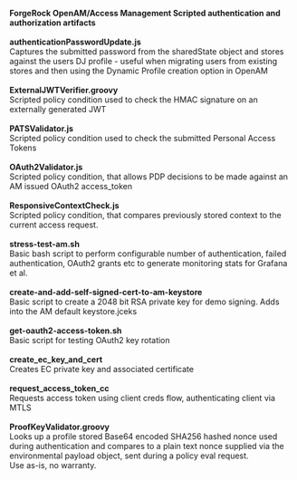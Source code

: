 <b>ForgeRock OpenAM/Access Management Scripted authentication and authorization artifacts</b>
<br/>
<br/>
<b>authenticationPasswordUpdate.js</b>
<br/>
Captures the submitted password from the sharedState object and stores against the users DJ profile - useful when migrating users from
existing stores and then using the Dynamic Profile creation option in OpenAM
<br/>
<br/>
<b>ExternalJWTVerifier.groovy</b>
<br/>
Scripted policy condition used to check the HMAC signature on an externally generated JWT
<br/>
<br/>
<b>PATSValidator.js</b>
<br/>
Scripted policy condition used to check the submitted Personal Access Tokens
<br/>
<br/>
<b>OAuth2Validator.js</b>
<br/>
Scripted policy condition, that allows PDP decisions to be made against an AM issued OAuth2 access_token
<br/>
<br/>
<b>ResponsiveContextCheck.js</b>
<br/>
Scripted policy condition, that compares previously stored context to the current access request.
<br/>
<br/>
<b>stress-test-am.sh</b>
<br/>
Basic bash script to perform configurable number of authentication, failed authentication, OAuth2 grants etc to generate monitoring stats for Grafana et al.
<br/>
<br/>
<b>create-and-add-self-signed-cert-to-am-keystore</b>
<br/>
Basic script to create a 2048 bit RSA private key for demo signing.  Adds into the AM default keystore.jceks
<br/>
<br/>
<b>get-oauth2-access-token.sh</b>
<br/>
Basic script for testing OAuth2 key rotation
<br/>
<br/>
<b>create_ec_key_and_cert</b>
<br/>
Creates EC private key and associated certificate
<br/>
<br/>
<b>request_access_token_cc</b>
<br/>
Requests access token using client creds flow, authenticating client via MTLS
<br/>
<br/>
<b>ProofKeyValidator.groovy</b>
<br/>
Looks up a profile stored Base64 encoded SHA256 hashed nonce used during authentication and compares to a plain text nonce supplied via the environmental payload object, sent during a policy eval
request.
<br/>
Use as-is, no warranty.


